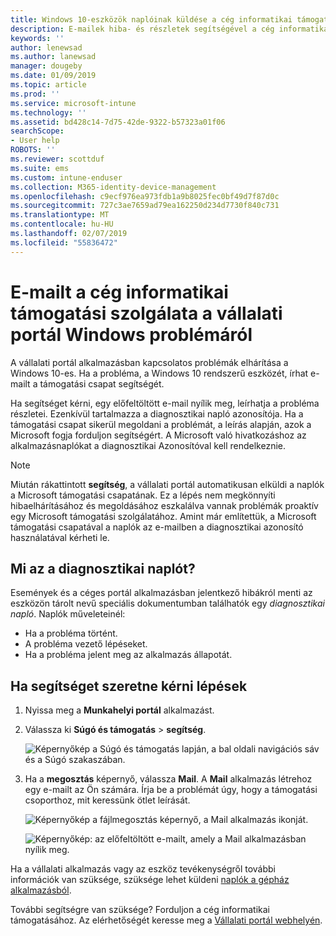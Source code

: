 ```yaml
---
title: Windows 10-eszközök naplóinak küldése a cég informatikai támogatási szolgálatának | Microsoft Docs
description: E-mailek hiba- és részletek segítségével a cég informatikai támogatási problémák megoldásához
keywords: ''
author: lenewsad
ms.author: lanewsad
manager: dougeby
ms.date: 01/09/2019
ms.topic: article
ms.prod: ''
ms.service: microsoft-intune
ms.technology: ''
ms.assetid: bd428c14-7d75-42de-9322-b57323a01f06
searchScope:
- User help
ROBOTS: ''
ms.reviewer: scottduf
ms.suite: ems
ms.custom: intune-enduser
ms.collection: M365-identity-device-management
ms.openlocfilehash: c9ecf976ea973fdb1a9b8025fec0bf49d7f87d0c
ms.sourcegitcommit: 727c3ae7659ad79ea162250d234d7730f840c731
ms.translationtype: MT
ms.contentlocale: hu-HU
ms.lasthandoff: 02/07/2019
ms.locfileid: "55836472"
---
```

# <a name="email-your-company-support-about-problem-from-company-portal-for-windows"></a>E-mailt a cég informatikai támogatási szolgálata a vállalati portál Windows problémáról

A vállalati portál alkalmazásban kapcsolatos problémák elhárítása a Windows 10-es. Ha a probléma, a Windows 10 rendszerű eszközét, írhat e-mailt a támogatási csapat segítségét. 

Ha segítséget kérni, egy előfeltöltött e-mail nyílik meg, leírhatja a probléma részletei. Ezenkívül tartalmazza a diagnosztikai napló azonosítója. Ha a támogatási csapat sikerül megoldani a problémát, a leírás alapján, azok a Microsoft fogja forduljon segítségért. A Microsoft való hivatkozáshoz az alkalmazásnaplókat a diagnosztikai Azonosítóval kell rendelkeznie.   


> [!Note]       
> Miután rákattintott **segítség**, a vállalati portál automatikusan elküldi a naplók a Microsoft támogatási csapatának. Ez a lépés nem megkönnyíti hibaelhárításához és megoldásához eszkalálva vannak problémák proaktív egy Microsoft támogatási szolgálatához. Amint már említettük, a Microsoft támogatási csapatával a naplók az e-mailben a diagnosztikai azonosító használatával kérheti le.  

## <a name="what-is-a-diagnostic-log"></a>Mi az a diagnosztikai naplót?

Események és a céges portál alkalmazásban jelentkező hibákról menti az eszközön tárolt nevű speciális dokumentumban találhatók egy _diagnosztikai napló_. Naplók műveleteinél:  
* Ha a probléma történt.  
* A probléma vezető lépéseket.  
* Ha a probléma jelent meg az alkalmazás állapotát.   

## <a name="steps-to-get-help"></a>Ha segítséget szeretne kérni lépések  

1. Nyissa meg a **Munkahelyi portál** alkalmazást.
2. Válassza ki **Súgó és támogatás** > **segítség**.  

   ![Képernyőkép a Súgó és támogatás lapján, a bal oldali navigációs sáv és a Súgó szakaszában.](./media/1812_UCP_Help_Support_Get_Help_Logs.png)    

3. Ha a **megosztás** képernyő, válassza **Mail**. A **Mail** alkalmazás létrehoz egy e-mailt az Ön számára. Írja be a problémát úgy, hogy a támogatási csoporthoz, mit keressünk ötlet leírását.  

   ![Képernyőkép a fájlmegosztás képernyő, a Mail alkalmazás ikonját.](./media/1811_Mail_Logs_Windows_CPapp.png)  


   ![Képernyőkép: az előfeltöltött e-mailt, amely a Mail alkalmazásban nyílik meg.](./media/1811_Get_Help_Email_Windows_CPapp.png)  

Ha a vállalati alkalmazás vagy az eszköz tevékenységről további információk van szüksége, szüksége lehet küldeni [naplók a gépház alkalmazásból](send-logs-to-your-it-admin-settings-windows.md).  

További segítségre van szüksége? Forduljon a cég informatikai támogatásához. Az elérhetőségét keresse meg a [Vállalati portál webhelyén](https://go.microsoft.com/fwlink/?linkid=2010980).  
